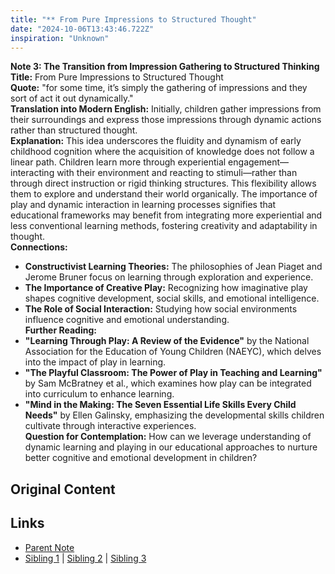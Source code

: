 ```yaml
---
title: "** From Pure Impressions to Structured Thought"
date: "2024-10-06T13:43:46.722Z"
inspiration: "Unknown"
---
```


  
**Note 3: The Transition from Impression Gathering to Structured Thinking**  
**Title:** From Pure Impressions to Structured Thought  
**Quote:** "for some time, it’s simply the gathering of impressions and they sort of act it out dynamically."  
**Translation into Modern English:** Initially, children gather impressions from their surroundings and express those impressions through dynamic actions rather than structured thought.  
**Explanation:** This idea underscores the fluidity and dynamism of early childhood cognition where the acquisition of knowledge does not follow a linear path. Children learn more through experiential engagement—interacting with their environment and reacting to stimuli—rather than through direct instruction or rigid thinking structures. This flexibility allows them to explore and understand their world organically. The importance of play and dynamic interaction in learning processes signifies that educational frameworks may benefit from integrating more experiential and less conventional learning methods, fostering creativity and adaptability in thought.  
**Connections:**  
- **Constructivist Learning Theories:** The philosophies of Jean Piaget and Jerome Bruner focus on learning through exploration and experience.  
- **The Importance of Creative Play:** Recognizing how imaginative play shapes cognitive development, social skills, and emotional intelligence.  
- **The Role of Social Interaction:** Studying how social environments influence cognitive and emotional understanding.  
**Further Reading:**  
- **"Learning Through Play: A Review of the Evidence"** by the National Association for the Education of Young Children (NAEYC), which delves into the impact of play in learning.  
- **"The Playful Classroom: The Power of Play in Teaching and Learning"** by Sam McBratney et al., which examines how play can be integrated into curriculum to enhance learning.  
- **"Mind in the Making: The Seven Essential Life Skills Every Child Needs"** by Ellen Galinsky, emphasizing the developmental skills children cultivate through interactive experiences.  
**Question for Contemplation:** How can we leverage understanding of dynamic learning and playing in our educational approaches to nurture better cognitive and emotional development in children?  


## Original Content



## Links

- [Parent Note](/parent-note.md)
- [Sibling 1](/zettel1.md) | [Sibling 2](/zettel2.md) | [Sibling 3](/zettel3.md)
